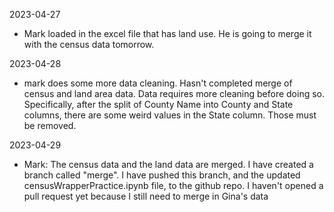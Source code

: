 2023-04-27
- Mark loaded in the excel file that has land use. He is going to merge it with the census data tomorrow. 

2023-04-28
- mark does some more data cleaning. Hasn't completed merge of census and land area data. Data requires more cleaning before doing so. Specifically, after the split of County Name into County and State columns, there are some weird values in the State column. Those must be removed. 

2023-04-29
- Mark: The census data and the land data are merged. I have created a branch called "merge". I have pushed this branch, and the updated censusWrapperPractice.ipynb file, to the github repo. I haven't opened a pull request yet because I still need to merge in Gina's data